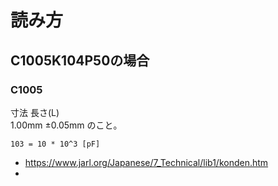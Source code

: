 # 読み方
## C1005K104P50の場合

### C1005
寸法
長さ(L)	
1.00mm ±0.05mm
のこと。

```
103 = 10 * 10^3 [pF]
```
- https://www.jarl.org/Japanese/7_Technical/lib1/konden.htm
- 
